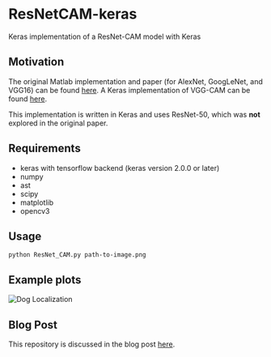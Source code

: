 [//]: # (Image References)

[image1]: ./images/dog_localization "Dog Localization"

# ResNetCAM-keras
Keras implementation of a ResNet-CAM model with Keras

## Motivation

The original Matlab implementation and paper (for AlexNet, GoogLeNet, and VGG16) can be found [here](https://github.com/metalbubble/CAM).  A Keras implementation of VGG-CAM can be found [here](https://github.com/tdeboissiere/VGG16CAM-keras/blob/master/README.md).

This implementation is written in Keras and uses ResNet-50, which was __not__ explored in the original paper.  

## Requirements

- keras with tensorflow backend (keras version 2.0.0 or later)
- numpy
- ast
- scipy
- matplotlib
- opencv3

## Usage

`python ResNet_CAM.py path-to-image.png`

## Example plots

![Dog Localization][image1]

## Blog Post

This repository is discussed in the blog post [here](https://alexisbcook.github.io/2017/global-average-pooling-layers-for-object-localization/).